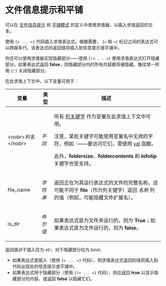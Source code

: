 # 文件信息提示和平铺

可以在 [文件信息提示](/Manual/file_types/filetype_editor/info_tip.zh.md) 和 [平铺模式](/Manual/file_types/filetype_editor/tiles_mode.zh.md) 的定义中使用求值器，以插入求值返回的文本。

使用 `{= ... =}` 代码插入求值表达式。根据需要， `{=` 和 `=}` 标记之间的表达式可以跨越多行。该表达式的返回值将插入到信息提示或平铺中。

你还可以使用求值器实现隐藏部分——使用 `{!= ... =}` 使用求值表达式打开隐藏部分。如果表达式返回 **false**，则隐藏部分内的所有内容都将被隐藏。像往常一样用 `{!}` 关闭隐藏部分。

在此求值上下文中，以下变量可用于：

<table>
<thead><tr><th>
变量</th><th>
类型</th><th>
描述
</th></tr></thead><tbody><tr><td>

\<nobr\>*列名*\</nobr\></td><td>

*不同*</td><td>

所有 [列关键字](/Manual/reference/metadata_keywords/keywords_for_columns.zh.md) 作为变量在此求值上下文中可用。

注意，某些关键字可能使用变量名中无效的字符，例如 `:`——要访问它们，需使用 [val](/Manual/reference/evaluator/val.zh.md) 函数。

此外，**foldersize**、**foldercontents** 和 **infotip** 关键字也受支持。
</td></tr><tr><td>
file_name</td><td>

*字符串*</td><td>

返回正在为其运行表达式的文件的完整名称。这可能不同于 **file**（作为列关键字）返回 *名称* 列的值（例如，可能隐藏文件扩展名）。
</td></tr><tr><td>
is_dir</td><td>

*布尔值*</td><td>

如果表达式是为文件夹运行的，则为 **True**；如果表达式是为文件运行的，则为 **false**。
</td></tr></tbody>
</table>

返回值对于插入应为 *str*，对于隐藏部分应为 *bool*。

- 如果表达式是插入（使用 `{= ... =}` 代码），则求值表达式返回的值将插入到代码出现处的信息提示或平铺中。
- 如果表达式用于隐藏部分（使用 `{!= ... =}` 代码），则应返回 **true** 以显示隐藏部分的内容，或返回 **false** 以隐藏它们。
